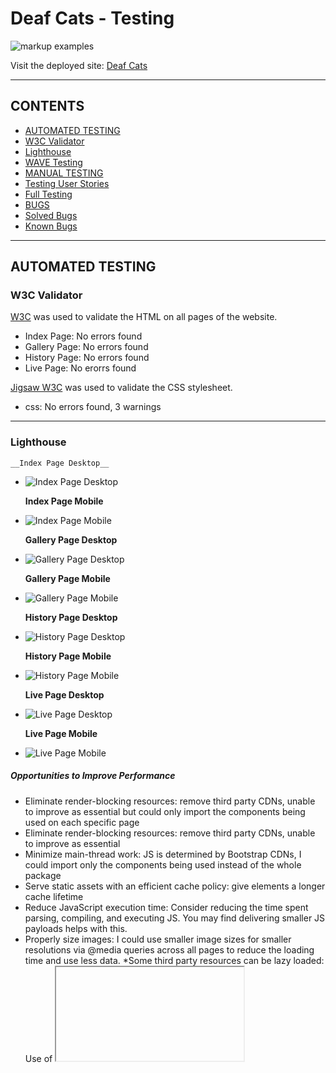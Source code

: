 # Deaf Cats - Testing

![markup examples](/documentation/testing/testing-markup-header.png)

Visit the deployed site: [Deaf Cats](https://al-ell.github.io/index.html)

---

## CONTENTS

- [AUTOMATED TESTING](#automated-testing)
- [W3C Validator](#w3c-validator)
- [Lighthouse](#lighthouse)
- [WAVE Testing](#wave-testing)
- [MANUAL TESTING](#manual-testing)
- [Testing User Stories](#testing-user-stories)
- [Full Testing](#full-testing)
- [BUGS](#bugs)
- [Solved Bugs](#solved-bugs)
- [Known Bugs](#known-bugs)

---

## AUTOMATED TESTING

### W3C Validator

[W3C](https://validator.w3.org/) was used to validate the HTML on all pages of the website.

- Index Page: No errors found
- Gallery Page: No errors found
- History Page: No errors found
- Live Page: No erorrs found

[Jigsaw W3C](https://jigsaw.w3.org/css-validator/) was used to validate the CSS stylesheet.

- css: No errors found, 3 warnings 

---

### Lighthouse


    __Index Page Desktop__
- ![Index Page Desktop](/documentation/testing/lighthouse-index-desktop.png) 

    __Index Page Mobile__
- ![Index Page Mobile](/documentation/testing/lighthouse-index-mobile.png) 

    __Gallery Page Desktop__
- ![Gallery Page Desktop](/documentation/testing/lighthouse-gallery-desktop.png) 

    __Gallery Page Mobile__
- ![Gallery Page Mobile](/documentation/testing/lighthouse-gallery-mobile.png)

    __History Page Desktop__
- ![History Page Desktop](/documentation/testing/lighthouse-history-desktop.png) 

    __History Page Mobile__
- ![History Page Mobile](/documentation/testing/lighthouse-history-mobile.png) 

    __Live Page Desktop__
- ![Live Page Desktop](/documentation/testing/lighthouse-live-desktop.png) 

    __Live Page Mobile__
- ![Live Page Mobile](/documentation/testing/lighthouse-live-mobile.png) 


##### Opportunities to Improve Performance

* Eliminate render-blocking resources: remove third party CDNs, unable to improve as essential but could only import the components being used on each specific page
* Eliminate render-blocking resources: remove third party CDNs, unable to improve as essential
* Minimize main-thread work: JS  is determined by Bootstrap CDNs, I could import only the components being used instead of the whole package
* Serve static assets with an efficient cache policy: give elements a longer cache lifetime 
* Reduce JavaScript execution time: Consider reducing the time spent parsing, compiling, and executing JS. You may find delivering smaller JS payloads helps with this.
* Properly size images: I could use smaller image sizes for smaller resolutions via @media queries across all pages to reduce the loading time and use less data. 
*Some third party resources can be lazy loaded:  Use of <iframe> slows down result as it is a lot of data to load. The use of <lite-youtube> (https://github.com/justinribeiro/lite-youtube/tree/main) would improve this result but I have not been able to successfully implement this.

---

### Desktop Results

- [Index Page]()
- [Gallery Page]()
- [History Page]()
- [Live Page]()

---


### WAVE Testing

__Wave Initial Results__


[WAVE](http://wave.webaim.org/) (Web Accessibility Evaluation Tool)

![Initial result](/documentation/testing/wave-initial-result.png)

- Missing form label for modal form text box (added)
- Contrast updated manually to pass accessability guidelines:

__Wave Final Results__


![Wave contrast editor 1](/documentation/testing/wave-contrast-pass1.png)


![Wave contrast editor 2](/documentation/testing/wave-contrast-pass-footer.png)


![Final result](/documentation/testing/wave-final-result.png)

---


## MANUAL TESTING

### Testing User Stories

| Goals                 | How are they achieved? | |
| `First Time Visitors` |
| Understand the purpose of the site | Hero text on homepage |       |
| Understand how to navigate to other pages | Clear navbar and menu buttons |  |
| Find where I can play their music online | Embedded Youtube videos; watch link, Spotify, Youtube and Bandcamp icons in footer  |  |
| Find out more about the band and see pictures of them | Gallery and History pages, Instagram icon in footer | |
| See when and where they are playing live | Live dates page with listings and links to ticket selling websites |  |
| Contact the the band or book them to play at an event | "Contact us" button linked to form in modal | |
| `Returning Visitors`  |
| Find out about new music releases and where it can be played online | Watch link, Bandcamp and Spotify icons in footer |       |
| See when and where they are playing live | Live dates page with listings and links to ticket selling websites |  |
| Contact the the band or book them to play at an event | "Contact us" button linked to form in modal |  |
| `Admin User`          |
| Provide a way for the band can be contacted | Modal form created, not yet linked |       |
| Create a working form that sends messages to an email address | This will be added when I learn the skills |       |
| Create a ticket booking sytem (future releases) | This will be added when I learn the skills |       |


---

### Full Testing

Full testing was performed using [amiresponsive](https://ui.dev/amiresponsive?url=https://al-ell.github.io/index.html):


Each device tested the site using the following browsers:

Google Chrome (dev tools & device types)

| Feature              | Expected Outcome | Testing Performed | Result | Pass/Fail |
| ---------------------------------------------------------------------- | -------------------------------- | ------------------------------------------------------------------------------------ | -------------------------------- | ------ |
| `Navbar` - all links tested on all pages  |
| Click on gallery page nav link |gallery page loads | clicking on link | taken to page | pass |
| Click on index page nav link |index page loads | clicking on link | taken to page | pass |
| Click on history page nav link |history page loads | clicking on link | taken to page | pass | 
| Click on live page nav link |live page loads | clicking on link | taken to page | pass | 
| Click on ticket alert link |ticket sellers website loads | clicking on link | new page opens in new tab | pass | 
| ticket alert dissapears on smaller screen resolutions | alert dissapears | use of amiresponsive & Google dev tools to test different device and screeen sizes | alert dissapears| pass | 
| `Footer`             |
| Click on spotify icon |spotify loads in new tab | clicking on link | spotify opens in new tab | pass | 
| Click on youtube icon |youtube loads in new tab | clicking on link | youtube opens in new tab | pass |
| Click on bandcamp icon |bandcamp loads in new tab | clicking on link | bandcamp opens in new tab | pass | 
| Click on instagram |instagram loads in new tab | clicking on link | instagram opens in new tab | pass | 
| Click on watch link |new page loads in new tab | clicking on link | youtube opens in new tab | pass | 
| Click on contact button |modal loads over webpage | clicking on button | modal loads over webpage | pass | 
| `Home Page`          |
| hero text sits at an appropriate height for all screen sizes | doesn't cover faces and isn't hidden by the footer | use of amiresponsive & Google dev tools to test different device and screeen sizes | alert dissapears | doesn't cover faces but is cropped by footer for almost all screen sizes | fail | 
| `Gallery Page`       |
| click on all images in the gallery | overlay text appears | clicking on images | overlay text appears | pass | 
| gallery converts from grid to stack for smaller screen sizes | gallery converts to stack | use of amiresponsive & Google dev tools to test different device and screeen sizes | gallery converts to stack| pass | 
| `History Page`       |
| history grid converts from grid to stack for smaller screen sizes | grid converts to stack | use of amiresponsive & Google dev tools to test different device and screeen sizes | grid converts to stack| pass |  
| images crop for smaller screens and grow for larger resolutions | images crop/grow | use of amiresponsive & Google dev tools to test different device and screeen sizes | images crop/grow | pass |
|youtube video plays when clicked on | video plays | clicking on iframe | video plays | pass |
| `Live Page`          |
|youtube video plays when clicked on | video plays | clicking on iframe | video plays | pass |
|youtube video dissapears on smaller screen resolutions | video dissapears | use of amiresponsive & Google dev tools to test different device and screeen sizes | video dissapears| pass | 
| buy link opens ticket seller website when clicked | seller website opens in new tab | clicking on link |seller website opens in new tab  | pass | 
| timeline items grow and shrink for different screen resolutions | use of amiresponsive & Google dev tools to test different device and screeen sizes | timeline elements change width| pass | 
| `Contact Form Modal` |
| Click on contact button |modal loads over webpage | clicking on button | modal loads over webpage | pass | 
| Click on close button |modal closes | clicking on button | modal closes | pass | 
| typing in input boxes | words appear on screen | typing in button | words appear on screen| pass | 
| typing in text box | words appear on screen | typing in button | words appear on screen| pass | 
| attempting to send empty form | | clicking on send button | nothing happens | fail | 
| `Accessability` |
| title or alt text for all non-text media | text appears/screenreader will read out | hovering over media | text appears/screenreader will read out  | pass | 

![amiresponsive result](/documentation/manual-testing/amiresponsive-results.png)

---

## BUGS

### Solved Bugs

| No. | Bug | How I solved the issue | Image |
|---|---------------------------------------------------------------------------------------------------|-------------------------------------------------------------------------------------------------------------------------------------------------------------------------------------------------------------------------------------------------------------------------------------------------------------------------------------------------------------------------------------------------------------------------------|--------------------------------------------------------------------------------------------------------------------| 
| 1 | Hero image won't display | I was seeking tutor support for another issue and Gemma spotted a typo, the class I was attempting to target did not match with the index page. | <img src="/documentation/bugs/bug-hero-image-wont-display.png" alt="No Hero image" width="50px"> | 
| 2 | Modal displayed under background | [Stackoverflow forum](https://stackoverflow.com/questions/41292673/bootstrap-modal-opens-but-stays-in-gray-background-and-cannot-close-or-interact) [Bootstrap z-index](https://getbootstrap.com/docs/5.0/layout/z-index/) |  <img src="/documentation/bugs/bug-modal-display-under-background.jpg" alt="Modal under background" width="50px"> |
| 3 | Social media icons altered when bootstrap updated to include script needed for Modal | Tutor assistance sought. I was not using the best Fontawesome icon classes and the script was at the top, not the bottom of the html page. |  <img src="/documentation/bugs/bug-lost-social-icons-added-modal.jpg" alt="Lost social media icons" width="50px"> | 
| 4 | Modal components not working when clicked | Rewatched Code Institute video on Modals and moved code to bottom of html page, now fully functioning. | <img src="/documentation/bugs/bug-navbar-styling-lost.jpg" alt="Navbar styling lost" width="50px"> |
| 5 | Youtube video not playing | Change of embed method, copied directly from share icon on youtube page. | |
| 6 | History grid made with flexbox tutorial not changing to stack style for smaller screen sizes | I requested tutor support, they suggested I use Bootstrap grid instead of flexbox to be in keeping with the rest of the website. | <img src="/documentation/bugs/grid-not-responsive.png" alt="Grid not responsive" width="50px"> | 
| 7 | Footer has too many parts for mobile view | I researched how to get different columns to dissapear, I found some help on Stack Overflow and learned about d-none for Bootstrap elements | <img src="/documentation/bugs/nav-toggler-working-no-watch-link.png" alt="No watch link" width="50px"> |
| 8 | Navbar didn't revert to button for smaller screens | I don't know what I changed to get this working, but as I was trying to target other things it started working! However, it wasn't converting at the right breakpoint. I found some [help on Stack Overflow](https://stackoverflow.com/questions/19827605/how-to-change-bootstrap-navbar-collapse-breakpoint) I then had to update margins for difference @media queries | <img src="/documentation/bugs/nav-toggler-working-no-watch-link.png" alt="Nav button" width:="50px"> |
| 9 | Homepage image didn't fit container | I researched the issue and found it was an object-fit issue. has been amended and now fills container and is responsive | |
| 10 | Navbar container background displays under button | I changed the background colour to the same as the body for smaller screen sizes so it appears hidden. The use of display:none would resuly in no button displayed. | <img src="/documentation/bugs/navbar-container-background-displaying-with-button.png" alt="Nav background" width="50px">|
| 11 | @media queries not funtioning when mobile type is selected in Google dev tools, but is working in responsive setting | I had mistakenly put the meta name as the page title not as "viewport" I did this in response to validator results recently. Now I have corrected it the media queries are all functioning. | <img src="/documentation/bugs/media-query-not-functional.png" alt="Media queries not functioning" width="50px"> |
| 12 | Gallery page navigation not displaying inline as on other pages. | I found this bug during a mentoring session. I found out later that I had a typo in the <meta name="viewport"> section of the header. Once this was corrected it displayed as normal. | <img src="/documentation/bugs/bug-no-viewport.png" alt="No viewport" width="50px"> |
| 13 | Navbar not collapsed on medium screen sizes | I realised that my grid column was targeting md instead of lg for the button toggle. I changed this and now the navbar is collapsed for tablet and mobile. | <img src="documentation/bugs/bug-navbar-not-collapsed.png" alt="Navbar not collapsed" width="50px"> | 
| 14 | After applying flex properties to the footer sections the social links went out of alignment. | I couldn't figure out how to align them again, so after a few hours I got tutor assistance to help fix the issue. I was not targeting the right elements with flex properties. | <img src="/documentation/bugs/bug-social-icon-misaligned.png" alt="Social icon misalignment" width= "50px"> |
| 15 | Logo too large for medium screen, altert and heading out of alignment | I used chrome dev tools to find the appropriate size that won't put the sections out of alignment | <img src="/documentation/bugs/bug-logo-too-big.png" alt="Logo too big" width="50px"> |
| 16 |  | | | |
| 17 | | | | |
| 18 | | | | |
| 19 | | | | |


---

### Known Bugs

| No  | Bug |     |
| :-- |:------------------------------------------------------------------------------------------------------------------------------------------------------------------------------------------------------------------------ | ----------------------------------------------------------------------------------------------------------------------------------------------------------------- | 
|  1  | The hero text sits too low in the viewport | I couldn't find the right size for the text box as I have ran out of time to build (I may come back to this issue later) | <img src="/documentation/bugs/known-bug-hero-text-alignment.png" alt="Hero text alignment" width="50px"> |    
| --  | The hero text sits too low in the viewport | I couldn't find the right size for the text box as I have ran out of time to build (I may come back to this issue later) | <img src="/documentation/bugs/known-bug-scroll-mobile.png" alt="Scroll on mobile" width="50"> |  
|  2  | The header top margins are too large on some devices | I have ran out of time to fix this, but adjusting the unit of measurement or being more precise may give better results. | <img src="/documentation/bugs/known-bug-large-margins.png" alt="Large Margins" width="50px"> |   
|  3  |  |     |  